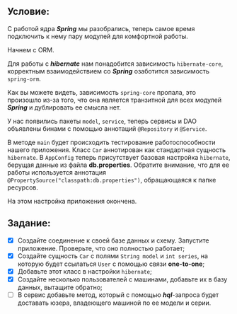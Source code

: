 ## Условие:
С работой ядра ***Spring*** мы разобрались, теперь самое время подключить к нему пару модулей для комфортной работы.

Начнем с ORM.

Для работы с ***hibernate*** нам понадобится зависимость `hibernate-core`, 
корректным взаимодействием со ***Spring*** озаботится зависимость `spring-orm`.

Как вы можете видеть, зависимость `spring-core` пропала, это произошло из-за того, 
что она является транзитной для всех модулей ***Spring*** и дублировать ее смысла нет.

У нас появились пакеты `model`, `service`, 
теперь сервисы и DAO объявлены бинами с помощью аннотаций `@Repository` и `@Service`.

В методе `main` будет происходить тестирование работоспособности нашего приложения. 
Класс `Car` аннотирован как стандартная сущность `hibernate`. 
В `AppConfig` теперь присутствует базовая настройка `hibernate`, берущая данные из файла **db.properties**. 
Обратите внимание, что для ее работы используется аннотация `@PropertySource("classpath:db.properties")`, 
обращающаяся к папке ресурсов.

На этом настройка приложения окончена.

## Задание:
* [x] Создайте соединение к своей базе данных и схему. Запустите приложение. Проверьте, что оно полностью работает;
* [x] Создайте сущность `Car` с полями `String model` и `int series`, 
      на которую будет ссылаться `User` с помощью связи **one-to-one**;
* [x] Добавьте этот класс в настройки `hibernate`;
* [x] Создайте несколько пользователей с машинами, добавьте их в базу данных, вытащите обратно;
* [ ] В сервис добавьте метод, который с помощью ***hql***-запроса будет доставать юзера, 
      владеющего машиной по ее модели и серии.